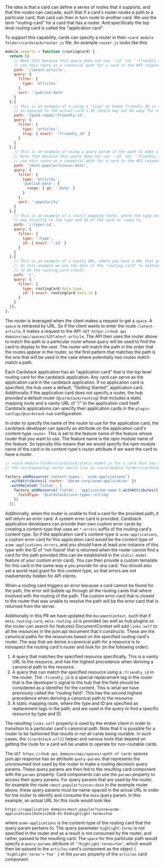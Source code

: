 The idea is that a card can define a series of routes that it supports, and that the routes can cascade, such that if a card's router routes a path to a particular card, that card can then in turn route to another card. We use the term "routing-card" for a card that has a router. And specifically the top level routing card is called the "application card".

To support this capability, cards can specify a router in their `<card module folder>/cardstack/router.js` file. An example `router.js` looks like this:

```js
module.exports = function (routingCard) {
  return [{
    // Note that because this query does not use `:id` nor `:friendly_id`, we would never
    // use this route as a canonical path for a card in the API response.
    path: '/latest-article',
    query: {
      filter: {
        type: 'articles'
      },
      sort: '-publish-date'
    }
  },{
    // This is an example of a using a "slug" or human friendly ID in the URL to identify a card
    // as opposed to the actual card's ID (which may not be easy for a human to remember or type).
    path: '/good-reads/:friendly-id',
    query: {
      filter: {
        type: 'articles',
        slug: { exact: ':friendly_id' }
      }
    }
  },{
    // This is an example of using a query param in the path to make a routing decision.
    // Note that because this query does not use `:id` nor `:friendly_id`, we would never
    // use this route as a canonical path for a card in the API response.
    path: '/most-popular?since=:date',
    query: {
      filter: {
        type: 'articles',
        'publish-date': {
          range: { gt: ':date' }
        }
      },
      sort: '-popularity'
    }
  },{
    // This is an example of a static mapping route, where the type and ID provided in the URL
    // map directly to the type and ID of the card to route to.
    path: '/:type/:id',
    query: {
      filter: {
        type: ':type',
        id: { exact: ':id' }
      }
    }
  },{
    // This is an example of a vanity URL, where you have a URL that points to a particular card.
    // In this example we use the data of the "routing card" to fashion the URL, which happens
    // to be the routing card itself.
    path: '/',
    query: {
      filter: {
        type: routingCard.data.type,
        id: { exact: routingCard.data.id }
      }
    }
  }];
};
```

The router is leveraged when the client makes a request to get a `space`. A `space` is retrieved by URL. So if the client wants to enter the route `/latest-article`, it makes a request to the API: `GET https://<hub api domain>/api/spaces/%2Flatest-article`. The API then uses the router above to match the path to a particular route whose query will be used to find the card to display to the user. The router will match the path in the order that the routes appear in the router, so the first pattern that matches the path is the one that will be used in the case where potentially two routes match match a path.

Each Cardstack application has an "application card" that is the top level routing card for the cardstack application. Any card can serve as the application card in the cardstack application. If no application card is specified, the hub uses a default, "Getting Started", application card. Additionally if the application card does not specify a router, the hub provided a default router (`@cardstack/routing`) that includes a static mapping route and a vanity URL of "/" to the application card itself. Cardstack applications can specify their application cards in the `plugin-configs/@cardstack-hub` configuration.

In order to specify the name of the router to use for the application card, the cardstack developer can specify an attribute on the application card's content-type `router`. This is set to the feature name of the feature whose router that you want to use. The feature name is the npm module name of the feature. So typically this means that we would specify the npm module name of the card in its content-type's router attribute if we want the card to have a router.

```js
// <card-module-folder>/cardstack/static-model.js for a card that has npm module name of "@acme-corp/acme-application"
// the corresponding router would live in <card-module-folder>/cardstack/router.js within the same npm module

factory.addResource('content-types', 'acme-applications')
  .withAttributes({ router: '@acme-corp/acme-application' })
  .withRelated('fields', [
    factory.addResource('fields', 'application-name').withAttributes({
      fieldType: '@cardstack/core-types::string'
    })
  ]);

```

Additionally, when the router is unable to find a card for the provided path, it will return an error card. A system error card is provided. Cardstack application developers can provide their own custom error cards by creating a content-type that uses an `*-errors` suffix of the routing card's content type. So if the application card's content-type is `acme-applications`, a custom error card for this application card would be the content type of `acme-applications-errors`, and you should have at least one instance of this type with the ID of 'not-found' that is returned when the router cannot find a card for the path provided (this can be established in the `static-model` feature of your custom error card). You can then provide a custom template for this card in the same way a you provide for any card. You should also set a world read grant for this content type, so that errors are not inadvertently hidden for API clients.

When a routing card triggers an error because a card cannot be found for the path, the error will bubble up through all the routing cards that where involved with the routing of the path. The custom error card that is closest to the router that was unable to resolve the path will be the error card that is returned from the server.

Additionally in this PR we have updated the `DocumentContext`, such that if `meta.routing-card`, `meta.routing-id` is provided (as well as hub:plugins so the router can search for features) DocumentContext will add `links.self` to all the resources in the json:api document that it constructs. These are the canonical paths for the resources based on the specified routing card's router. The way that we derive a canonical path for a resource is to introspect the routing card's router and look for (in the following order):

1. A query that matches the specified resource specifically. This is a vanity URL to the resource, and has the highest precedence when deriving a canonical path to the resource.
2. A query that can match the specified resource using a `:friendly_id` in the router. The `:friendly_id` is a special replacement tag in the router that is the developer's signal to the hub that the field should be considered as a identifier for the content. This is what we have previously called the "routing field". This has the second highest precedence when deriving a canonical path to the resource.
3. A static mapping route, where the type and ID are specified as replacement tags in the path, and are used in the query to find a specific resource by type and ID.

The resulting `links.self` property is used by the ember client in order to transition to a particular card's canonical path. Note that it is possible for a router to be fashioned that results in not all cards being routable. In such cases, the `{{cardstack-url}}` helper and various tools that depend on getting the route for a card will be unable to operate for non-routable cards.

The `GET https://<hub api domain>/api/spaces/<path of card>` spaces json:api response has an attribute `query-params` that represents the unconsumed (not used by the router to make a routing decision) query params. These query params are then fed to the resulting card component with the `params` property. Card components can use the `params` property to access their query params. For query params that are used by the router, for example the route `/most-popular?since=:date` in the example router above, these query params must be name-spaced in the actual URL in order for the router to identify and consume the `date` query param. In this example, an actual URL for this route would look like:
```
https://<application domain>/most-popular?since=acme-applications[date]=2018-01-01&highlight-terms=foo
```
where `acme-applications` is the content-type of the routing card that the query param pertains to. The query parameter `highlight-terms` is not specified in the router and as a result is not consumed by the router, and rather, passed to the resulting card. The `space` for this particular path would specify a `query-params` attribute of `"?highlight-terms=foo"`, which would then be passed to the `articles` card's component as the object `{ 'highlight-terms'='foo' }` in the `params` property of the `articles` card component.